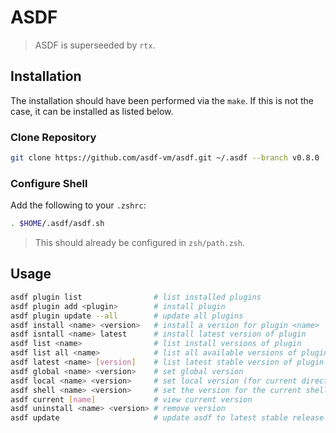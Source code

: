 # ASDF

> ASDF is superseeded by `rtx`.

## Installation

The installation should have been performed via the `make`. If this is not the case, it can be
installed as listed below.

### Clone Repository

```bash
git clone https://github.com/asdf-vm/asdf.git ~/.asdf --branch v0.8.0
```

### Configure Shell

Add the following to your `.zshrc`:

```zsh
. $HOME/.asdf/asdf.sh
```

> This should already be configured in `zsh/path.zsh`.


## Usage

```bash
asdf plugin list                # list installed plugins
asdf plugin add <plugin>        # install plugin
asdf plugin update --all        # update all plugins
asdf install <name> <version>   # install a version for plugin <name>
asdf isntall <name> latest      # install latest version of plugin
asdf list <name>                # list install versions of plugin
asdf list all <name>            # list all available versions of plugin
asdf latest <name> [version]    # list latest stable version of plugin (with optional major version)
asdf global <name> <version>    # set global version
asdf local <name> <version>     # set local version (for current directory)
asdf shell <name> <version>     # set the version for the current shell
asdf current [name]             # view current version
asdf uninstall <name> <version> # remove version
asdf update                     # update asdf to latest stable release
```

